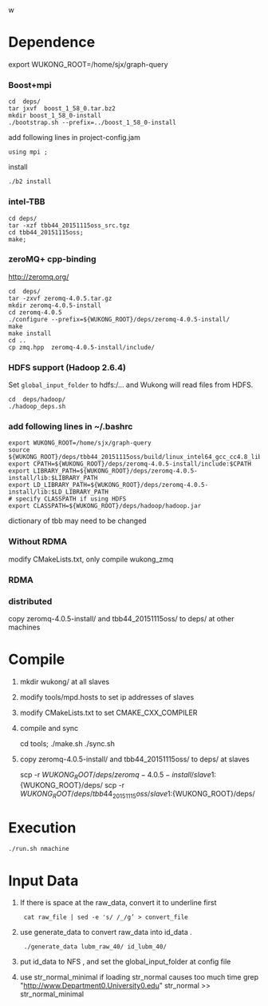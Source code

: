 w
# Dependence

export WUKONG_ROOT=/home/sjx/graph-query

### Boost+mpi

    cd  deps/
    tar jxvf  boost_1_58_0.tar.bz2  
    mkdir boost_1_58_0-install
    ./bootstrap.sh --prefix=../boost_1_58_0-install  

add following lines in project-config.jam  

    using mpi ;  

install

    ./b2 install  


### intel-TBB


    cd deps/
    tar -xzf tbb44_20151115oss_src.tgz  
    cd tbb44_20151115oss;  
    make;  

### zeroMQ+ cpp-binding

http://zeromq.org/

    cd  deps/
    tar -zxvf zeromq-4.0.5.tar.gz
    mkdir zeromq-4.0.5-install
    cd zeromq-4.0.5
    ./configure --prefix=${WUKONG_ROOT}/deps/zeromq-4.0.5-install/
    make
    make install
    cd ..
    cp zmq.hpp  zeromq-4.0.5-install/include/

### HDFS support (Hadoop 2.6.4)

Set `global_input_folder` to hdfs:/... and Wukong will read files from HDFS. 

    cd  deps/hadoop/
    ./hadoop_deps.sh

### add following lines in ~/.bashrc

    export WUKONG_ROOT=/home/sjx/graph-query
    source ${WUKONG_ROOT}/deps/tbb44_20151115oss/build/linux_intel64_gcc_cc4.8_libc2.19_kernel3.18.24+_release/tbbvars.sh
    export CPATH=${WUKONG_ROOT}/deps/zeromq-4.0.5-install/include:$CPATH
    export LIBRARY_PATH=${WUKONG_ROOT}/deps/zeromq-4.0.5-install/lib:$LIBRARY_PATH
    export LD_LIBRARY_PATH=${WUKONG_ROOT}/deps/zeromq-4.0.5-install/lib:$LD_LIBRARY_PATH
    # specify CLASSPATH if using HDFS
    export CLASSPATH=${WUKONG_ROOT}/deps/hadoop/hadoop.jar

dictionary of tbb may need to be changed

### Without RDMA

modify CMakeLists.txt, only compile wukong_zmq


### RDMA

### distributed

copy zeromq-4.0.5-install/ and tbb44_20151115oss/ to deps/ at other machines


# Compile

1. mkdir wukong/ at all slaves
2. modify tools/mpd.hosts to set ip addresses of slaves
3. modify CMakeLists.txt to set CMAKE_CXX_COMPILER
4. compile and sync  


    cd tools;
    ./make.sh
    ./sync.sh
5. copy zeromq-4.0.5-install/ and tbb44_20151115oss/ to deps/ at slaves

    scp -r ${WUKONG_ROOT}/deps/zeromq-4.0.5-install/ slave1:${WUKONG_ROOT}/deps/
    scp -r ${WUKONG_ROOT}/deps/tbb44_20151115oss/ slave1:${WUKONG_ROOT}/deps/

# Execution

    ./run.sh nmachine

# Input Data

1. If there is space at the raw_data, convert it to underline first

        cat raw_file | sed -e 's/ /_/g’ > convert_file
2. use generate_data to convert raw_data into id_data .

        ./generate_data lubm_raw_40/ id_lubm_40/
3. put id_data to NFS , and set the global_input_folder at config file

4. use str_normal_minimal if loading str_normal causes too much time
    grep "<http://www.Department0.University0.edu>" str_normal >> str_normal_minimal
